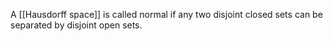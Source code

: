 A [[Hausdorff space]] is called normal if 
any two disjoint closed sets can be separated by disjoint open sets.